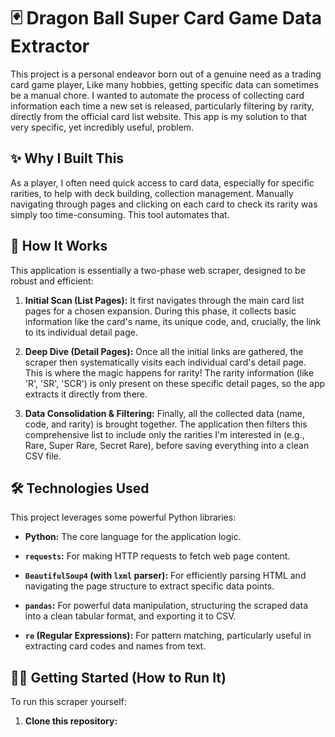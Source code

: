 # 🃏 Dragon Ball Super Card Game Data Extractor

This project is a personal endeavor born out of a genuine need as a trading card game player, Like many hobbies, getting specific data can sometimes be a manual chore. I wanted to automate the process of collecting card information each time a new set is released, particularly filtering by rarity, directly from the official card list website. This app is my solution to that very specific, yet incredibly useful, problem.

## ✨ Why I Built This

As a player, I often need quick access to card data, especially for specific rarities, to help with deck building, collection management. Manually navigating through pages and clicking on each card to check its rarity was simply too time-consuming. This tool automates that.

## 🚀 How It Works 

This application is essentially a two-phase web scraper, designed to be robust and efficient:

1. **Initial Scan (List Pages):** It first navigates through the main card list pages for a chosen expansion. During this phase, it collects basic information like the card's name, its unique code, and, crucially, the link to its individual detail page.

2. **Deep Dive (Detail Pages):** Once all the initial links are gathered, the scraper then systematically visits each individual card's detail page. This is where the magic happens for rarity! The rarity information (like 'R', 'SR', 'SCR') is only present on these specific detail pages, so the app extracts it directly from there.

3. **Data Consolidation & Filtering:** Finally, all the collected data (name, code, and rarity) is brought together. The application then filters this comprehensive list to include only the rarities I'm interested in (e.g., Rare, Super Rare, Secret Rare), before saving everything into a clean CSV file.

## 🛠️ Technologies Used

This project leverages some powerful Python libraries:

* **Python:** The core language for the application logic.

* **`requests`:** For making HTTP requests to fetch web page content.

* **`BeautifulSoup4` (with `lxml` parser):** For efficiently parsing HTML and navigating the page structure to extract specific data points.

* **`pandas`:** For powerful data manipulation, structuring the scraped data into a clean tabular format, and exporting it to CSV.

* **`re` (Regular Expressions):** For pattern matching, particularly useful in extracting card codes and names from text.

## 🏃‍♀️ Getting Started (How to Run It)

To run this scraper yourself:

1. **Clone this repository:**
